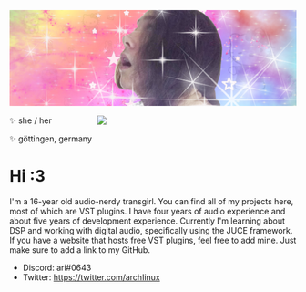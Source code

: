 ![](https://raw.githubusercontent.com/sylveon-ari/sylveon-ari/main/aribanner.png)

<img align="right" src="https://avatars2.githubusercontent.com/u/68156346?s=460&u=89aa31c280442fdf34835e405c43b95c5daba275&v=4" width=350px/>

✨ she / her

✨ göttingen, germany

# Hi :3

I'm a 16-year old audio-nerdy transgirl. You can find all of my projects here, most of which are VST plugins. I have four years of audio experience and about five years of development experience. Currently I'm learning about DSP and working with digital audio, specifically using the JUCE framework. If you have a website that hosts free VST plugins, feel free to add mine. Just make sure to add a link to my GitHub.

- Discord: аri#0643
- Twitter: https://twitter.com/archIinux
